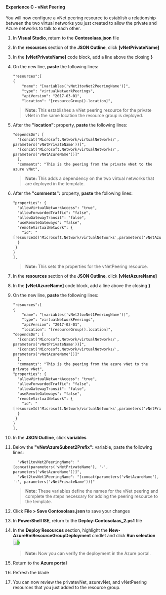 #### Experience C - vNet Peering

You will now configure a vNet peering resource to establish a relationship between the two virtual networks you just created to allow the private and Azure networks to talk to each other.

1. In **Visual Studio**, return to the **ContosoIaas.json** file

1. In the **resources** section of the **JSON Outline**, click **[vNetPrivateName]**

1. In the **[vNetPrivateName]** code block, add a line above the closing **}** 

1. On the new line, **paste** the following lines:

    ```
    "resources":[
    {
        "name": "[variables('vNet1tovNet2PeeringName')]",
        "type": "virtualNetworkPeerings",
        "apiVersion": "2017-03-01",
        "location": "[resourceGroup().location]",
    ```

    > **Note:** This establishes a vNet peering resource for the private vNet in the same location the resource group is deployed.

1. After the **"location":** property, **paste** the following lines:

    ```
    "dependsOn": [
      "[concat('Microsoft.Network/virtualNetworks/', parameters('vNetPrivateName'))]",
      "[concat('Microsoft.Network/virtualNetworks/', parameters('vNetAzureName'))]"
      ],
      "comments": "This is the peering from the private vNet to the azure vNet",
    ```
	
    > **Note:** This adds a dependency on the two virtual networks that are deployed in the template.  

1. After the **"comments":** property, **paste** the following lines:
    
	``` 
    "properties": {
      "allowVirtualNetworkAccess": "true",
      "allowForwardedTraffic": "false",
      "allowGatewayTransit": "false",
      "useRemoteGateways": "false",
      "remoteVirtualNetwork": {
        "id": "[resourceId('Microsoft.Network/virtualNetworks',parameters('vNetAzureName'))]"
      }
     }
    }
    ],
    ```
	
    > **Note:** This sets the properties for the vNetPeering resource. 

1. In the **resources** section of the **JSON Outline**, click **[vNetAzureName]**

1. In the **[vNetAzureName]** code block, add a line above the closing **}**

1. On the new line, **paste** the following lines: 

    ```
    "resources":[
    {
        "name": "[variables('vNet2tovNet1PeeringName')]",
        "type": "virtualNetworkPeerings",
        "apiVersion": "2017-03-01",
        "location": "[resourceGroup().location]",
    "dependsOn": [
      "[concat('Microsoft.Network/virtualNetworks/', parameters('vNetPrivateName'))]",
      "[concat('Microsoft.Network/virtualNetworks/', parameters('vNetAzureName'))]"
      ],
      "comments": "This is the peering from the azure vNet to the private vNet",
    "properties": {
      "allowVirtualNetworkAccess": "true",
      "allowForwardedTraffic": "false",
      "allowGatewayTransit": "false",
      "useRemoteGateways": "false",
      "remoteVirtualNetwork": {
        "id": "[resourceId('Microsoft.Network/virtualNetworks',parameters('vNetPrivateName'))]"
      }
     }
    }
    ],
    ```

1. In the **JSON Outline**, click **variables**  

1. Below the **"vNetAzureSubnet2Prefix":** variable, paste the following lines:

    ```
      "vNet1tovNet2PeeringName": "[concat(parameters('vNetPrivateName'), '-', parameters('vNetAzureName'))]",
      "vNet2tovNet1PeeringName": "[concat(parameters('vNetAzureName'), '-', parameters('vNetPrivateName'))]"
    ```
	
    > **Note:** These variables define the names for the vNet peering and complete the steps necessary for adding the peering resource to the template.

1. Click **File > Save ContosoIaas.json** to save your changes

1. In **PowerShell ISE**, return to the **Deploy-ContosoIaas_2.ps1** file 

1. In the **Deploy Resources** section, highlight the **New-AzureRmResourceGroupDeployment** cmdlet and click **Run selection** ![image](imgs/runselection.png)

    > **Note:** Now you can verify the deployment in the Azure portal. 

1. Return to the **Azure portal**

1. Refresh the **<inject story-id="story://content-private/content/iai/arm/masteringarmshared" key="resourceGroupName"/>** blade

1. You can now review the privatevNet, azurevNet, and vNetPeering resources that you just added to the resource group.